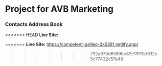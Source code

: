 # Project for AVB Marketing

### Contacts Address Book

<<<<<<< HEAD
**Live Site:** 

=======
**Live Site:** https://competent-galileo-2a5391.netlify.app/
>>>>>>> 792a973d6589bc83e1993e0f12e5c77432c57e48
